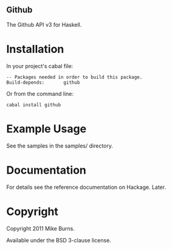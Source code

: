 Github
------

The Github API v3 for Haskell.

Installation
============

In your project's cabal file:

    -- Packages needed in order to build this package.
    Build-depends:       github

Or from the command line:

    cabal install github

Example Usage
=============

See the samples in the samples/ directory.

Documentation
=============

For details see the reference documentation on Hackage. Later.

Copyright
=========

Copyright 2011 Mike Burns.

Available under the BSD 3-clause license.
